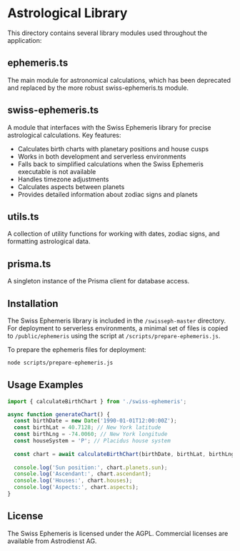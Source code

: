 # Astrological Library

This directory contains several library modules used throughout the application:

## ephemeris.ts

The main module for astronomical calculations, which has been deprecated and replaced by the more robust swiss-ephemeris.ts module.

## swiss-ephemeris.ts

A module that interfaces with the Swiss Ephemeris library for precise astrological calculations. Key features:

- Calculates birth charts with planetary positions and house cusps
- Works in both development and serverless environments
- Falls back to simplified calculations when the Swiss Ephemeris executable is not available
- Handles timezone adjustments
- Calculates aspects between planets
- Provides detailed information about zodiac signs and planets

## utils.ts

A collection of utility functions for working with dates, zodiac signs, and formatting astrological data.

## prisma.ts

A singleton instance of the Prisma client for database access.

## Installation

The Swiss Ephemeris library is included in the `/swisseph-master` directory. For deployment to serverless environments, a minimal set of files is copied to `/public/ephemeris` using the script at `/scripts/prepare-ephemeris.js`.

To prepare the ephemeris files for deployment:

```bash
node scripts/prepare-ephemeris.js
```

## Usage Examples

```typescript
import { calculateBirthChart } from './swiss-ephemeris';

async function generateChart() {
  const birthDate = new Date('1990-01-01T12:00:00Z');
  const birthLat = 40.7128; // New York latitude
  const birthLng = -74.0060; // New York longitude
  const houseSystem = 'P'; // Placidus house system
  
  const chart = await calculateBirthChart(birthDate, birthLat, birthLng, houseSystem);
  
  console.log('Sun position:', chart.planets.sun);
  console.log('Ascendant:', chart.ascendant);
  console.log('Houses:', chart.houses);
  console.log('Aspects:', chart.aspects);
}
```

## License

The Swiss Ephemeris is licensed under the AGPL. Commercial licenses are available from Astrodienst AG.